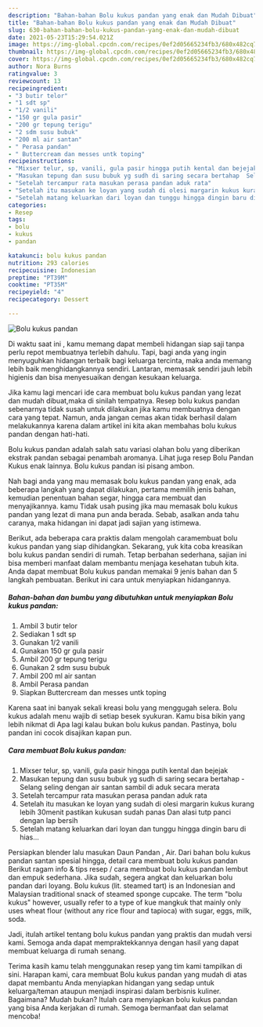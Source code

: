 ```yaml
---
description: "Bahan-bahan Bolu kukus pandan yang enak dan Mudah Dibuat"
title: "Bahan-bahan Bolu kukus pandan yang enak dan Mudah Dibuat"
slug: 630-bahan-bahan-bolu-kukus-pandan-yang-enak-dan-mudah-dibuat
date: 2021-05-23T15:29:54.021Z
image: https://img-global.cpcdn.com/recipes/0ef2d05665234fb3/680x482cq70/bolu-kukus-pandan-foto-resep-utama.jpg
thumbnail: https://img-global.cpcdn.com/recipes/0ef2d05665234fb3/680x482cq70/bolu-kukus-pandan-foto-resep-utama.jpg
cover: https://img-global.cpcdn.com/recipes/0ef2d05665234fb3/680x482cq70/bolu-kukus-pandan-foto-resep-utama.jpg
author: Nora Burns
ratingvalue: 3
reviewcount: 13
recipeingredient:
- "3 butir telor"
- "1 sdt sp"
- "1/2 vanili"
- "150 gr gula pasir"
- "200 gr tepung terigu"
- "2 sdm susu bubuk"
- "200 ml air santan"
- " Perasa pandan"
- " Buttercream dan messes untk toping"
recipeinstructions:
- "Mixser telur, sp, vanili, gula pasir hingga putih kental dan bejejak"
- "Masukan tepung dan susu bubuk yg sudh di saring secara bertahap  Selang seling dengan air santan sambil di aduk secara merata"
- "Setelah tercampur rata masukan perasa pandan aduk rata"
- "Setelah itu masukan ke loyan yang sudah di olesi margarin kukus kurang lebih 30menit pastikan kukusan sudah panas Dan alasi tutp panci dengan lap bersih"
- "Setelah matang keluarkan dari loyan dan tunggu hingga dingin baru di hias..."
categories:
- Resep
tags:
- bolu
- kukus
- pandan

katakunci: bolu kukus pandan 
nutrition: 293 calories
recipecuisine: Indonesian
preptime: "PT39M"
cooktime: "PT35M"
recipeyield: "4"
recipecategory: Dessert

---
```



![Bolu kukus pandan](https://img-global.cpcdn.com/recipes/0ef2d05665234fb3/680x482cq70/bolu-kukus-pandan-foto-resep-utama.jpg)

Di waktu  saat ini , kamu memang dapat membeli hidangan siap saji tanpa perlu repot membuatnya terlebih dahulu. Tapi, bagi anda yang ingin menyuguhkan hidangan terbaik bagi keluarga tercinta, maka anda memang lebih baik menghidangkannya sendiri. Lantaran, memasak sendiri jauh lebih higienis dan bisa menyesuaikan dengan kesukaan keluarga.

Jika kamu lagi mencari ide cara membuat bolu kukus pandan yang lezat dan mudah dibuat,maka di sinilah tempatnya. Resep bolu kukus pandan  sebenarnya tidak susah untuk dilakukan jika kamu membuatnya dengan cara yang tepat. Namun, anda jangan cemas akan tidak berhasil dalam melakukannya 
karena dalam artikel ini kita akan membahas bolu kukus pandan dengan hati-hati.  

Bolu kukus pandan adalah salah satu variasi olahan bolu yang diberikan ekstrak pandan sebagai penambah aromanya. Lihat juga resep Bolu Pandan Kukus enak lainnya. Bolu kukus pandan isi pisang ambon.

Nah bagi anda yang mau memasak bolu kukus pandan yang enak, ada beberapa langkah yang dapat dilakukan, pertama memilih jenis bahan, kemudian penentuan bahan segar, hingga cara membuat dan menyajikannya. kamu Tidak usah pusing jika mau memasak bolu kukus pandan yang lezat di mana pun anda berada. Sebab, asalkan anda  tahu caranya, maka hidangan ini dapat jadi sajian yang istimewa.

Berikut, ada beberapa cara praktis  dalam mengolah caramembuat bolu kukus pandan yang siap dihidangkan. Sekarang, yuk kita coba kreasikan bolu kukus pandan sendiri di rumah. Tetap berbahan sederhana, sajian ini bisa memberi manfaat dalam membantu menjaga kesehatan tubuh kita. Anda dapat membuat Bolu kukus pandan memakai 9 jenis bahan dan 5 langkah pembuatan. Berikut ini cara untuk menyiapkan hidangannya.

<!--inarticleads1-->

##### Bahan-bahan dan bumbu yang dibutuhkan untuk menyiapkan Bolu kukus pandan:

1. Ambil 3 butir telor
1. Sediakan 1 sdt sp
1. Gunakan 1/2 vanili
1. Gunakan 150 gr gula pasir
1. Ambil 200 gr tepung terigu
1. Gunakan 2 sdm susu bubuk
1. Ambil 200 ml air santan
1. Ambil  Perasa pandan
1. Siapkan  Buttercream dan messes untk toping


Karena saat ini banyak sekali kreasi bolu yang menggugah selera. Bolu kukus adalah menu wajib di setiap besek syukuran. Kamu bisa bikin yang lebih nikmat di Apa lagi kalau bukan bolu kukus pandan. Pastinya, bolu pandan ini cocok disajikan kapan pun. 

<!--inarticleads2-->

##### Cara membuat Bolu kukus pandan:

1. Mixser telur, sp, vanili, gula pasir hingga putih kental dan bejejak
1. Masukan tepung dan susu bubuk yg sudh di saring secara bertahap  - Selang seling dengan air santan sambil di aduk secara merata
1. Setelah tercampur rata masukan perasa pandan aduk rata
1. Setelah itu masukan ke loyan yang sudah di olesi margarin kukus kurang lebih 30menit pastikan kukusan sudah panas Dan alasi tutp panci dengan lap bersih
1. Setelah matang keluarkan dari loyan dan tunggu hingga dingin baru di hias...


Persiapkan blender lalu masukan Daun Pandan , Air. Dari bahan bolu kukus pandan santan spesial hingga, detail cara membuat bolu kukus pandan Berikut ragam info &amp; tips resep / cara membuat bolu kukus pandan lembut dan empuk sederhana. Jika sudah, segera angkat dan keluarkan bolu pandan dari loyang. Bolu kukus (lit. steamed tart) is an Indonesian and Malaysian traditional snack of steamed sponge cupcake. The term &#34;bolu kukus&#34; however, usually refer to a type of kue mangkuk that mainly only uses wheat flour (without any rice flour and tapioca) with sugar, eggs, milk, soda. 

Jadi, itulah artikel tentang  bolu kukus pandan  yang praktis dan mudah versi kami. Semoga anda dapat mempraktekkannya dengan hasil yang dapat membuat keluarga di rumah senang. 

Terima kasih kamu telah menggunakan resep yang tim kami tampilkan di sini. Harapan kami, cara membuat  Bolu kukus pandan yang mudah di atas dapat membantu Anda menyiapkan hidangan yang sedap untuk keluarga/teman ataupun menjadi inspirasi dalam berbisnis kuliner. Bagaimana? Mudah bukan? Itulah cara menyiapkan bolu kukus pandan yang bisa Anda kerjakan di rumah. Semoga bermanfaat dan selamat mencoba!

